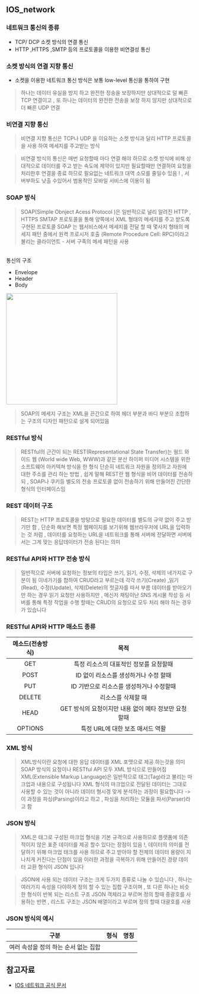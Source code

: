 ## IOS_network

### 네트워크 통신의 종류 
- TCP/ DCP  소켓 방식의 연결 통신
- HTTP ,HTTPS ,SMTP 등의 프로토콜을 이용한 비연결성 통신

### 소켓 방식의 연결 지향  통신 
- 소켓을 이용한 네트워크 통신 방식은 보통 low-level 통신을 통하여 구현

> 하나는 데이터 유실을 방지 하고 완전한 정송을 보장하지만 상대적으로 덜 빠흔 TCP 연결이고 , 
> 또 하나는 데이터의 완전한 전송을 보장 하지 않지만 상대적으로 더 빠른 UDP 연결

### 비연결 지향 통신 
> 비연결 지향 통신은 TCP나 UDP 을 이요하는 소켓 방식과 달리 HTTP 프로토콜을 사용 하여 메세지를 주고받는 방식

> 비연결 방식의 통신은 매번 요청할때 마다 연결 해야 하므로 소켓 방식에 비해 상대적으로 데이터를 주고 받는 속도에 제약이 있지만 필요할때만 연결하여 요청을 처리한후 연결을 종료 하므로 필요없는 네트워크 대역 소모를 줄일수  있음 ! , 서버부하도 낮출 수있어서  범용적인 모바일 서비스에 이용이 됨

### SOAP 방식 
> SOAP(Simple Obnject Acess Protocol )은 일반적으로 널리 알려진 HTTP , HTTPS SMTAP 프로토콜을 통해 양쪽에서 XML 형태의 메세지를 주고 받도록 구현된 프로토콜
> SOAP 는 웹서비스에서 메세지를 전달 할 때 몇사지 형태의 메세지 패턴 중에서 원켝 프로시저 호출 (Remote Procedure Cell: RPC)이라고 불리는 클라이언트 - 서버 구족의 메세 패턴을 사용 
 
 </br>
통신의 구조 

- Envelope
- Header
- Body 


<img src="https://user-images.githubusercontent.com/75601594/152118303-2bdc387f-0ff4-455d-b42f-67d2168ba037.png" width="300" height="300">

> SOAP의 메세지 구조는 XML을 끈간으로 하여 헤더 부분과 바디 부분으 조합하는 구조의 디자인 패턴으로 설계 되어있음

### RESTful 방식 
>  RESTful의 근간이 되는 REST(Representational State Transfer)는 웡드 와이드 웹 (World wide Web, WWW)과 같은 분산 하이퍼 미디어 시스템을 위한 소프트웨어 아키텍쳐 방식을 한 형식
> 단순히 네트워크 자원을 정의하고 자원에 대한 주소를 관리 하는 방법 ,                            쉽게 말해 REST란 웹  형식을 비어 데이터를 전송하되 , SOAP나 쿠키등 별도의 전송 프로토콜 없이 전송하기 위해 만들어진 간단한 형식의 인터페이스임

### REST 데이터 구조
> REST는 HTTP 프로토콜을 방탕으로 필요한 데이터를 별도의 규약 없이 주고 받기만 함 ,               단순화 해보면  특정 웹페이지를 보기위해 웹브라우저에 URL을 입력하는 것 처럼 , 데이터를 요청하는 URL을 네트워크를 통해 서버에 전달하면  서버에서는 그게 맞는 응답데이터가 전송 된다는 의미

### RESTful API와 HTTP 전송 방식
> 일반적으로 서버에 요청하는 정보의 타입은 쓰기, 읽기, 수정, 삭제의 네가지로 구분이 됨               이네가기를 합하여 CRUD라고 부르는데 각각 쓰기(Create) ,읽기(Read), 수정(Update), 삭제(Delete)의 첫글자를 따서 부름  데이터를 받아오기만 하는 경우 읽기 요청만 사용하지만 , 메신저 채팅이난 SNS 게시물 작성 등 서버를 통해 특정 작업을 수행 할때는 CRUD의 요청으로 모두 처리 해야 하는 경우가 있습니다

### RESTful API와 HTTP 매소드 종류 
|메소드(전송방식)|목적|
|:-------:|:-----------------------:|
|GET|특정 리소스의 대표적인 정보를 요청할때||
|POST|ID 없이 리소스를 생성하거나 수정 할때||
|PUT|ID 기반으로 리소스를 생성하거나 수정할때||
|DELETE|리소스를 삭제할 때||
|HEAD|GET 방식의 요청이지만 내용 없이 메타 정보만 요청 할때||
|OPTIONS|특정 URL에 대한  보조 매서드 역활||

### XML 방식
> XML방식이란 요청에 대한 응답 데이터를 XML 포맷으로 제공 하는것을  의미                        SOAP 방식의 요청이나 RESTful API 모두 XML 방식으로 만들어짐 
> XML(Extensible Markup Language)은 일반적으로 태그(Tag)라고 불리는 마크업과 내용으로 구성됩니다 
> XML 형식의  마크업으로 전달된 데이터는 그대로 사용할 수 있는 것이 아니라  데이터 형시겡  맞게 분석하는 과정이 필요합니다   -> 이 과정을 파싱(Parsing)이라고 하고 , 파싱을 처리하는 모듈을  파서(Parser)라고 함  

### JSON 방식 
> XML은 태그로 구성된  마크업  형식을 기본 규격으로 사용하므로 플랫폼에  의존적이지 않은 표준 데이터를 제공 할수 있다는 장점이 있음 !, 데이터의 의미를 전달하기 위해  마크업  태크를 사용 하므로 주고 받아야 할 전체의 데이터 용량이 지나치게 커진다는 단점이 있음 이러한  과정을  극복하기 위해 만들어진 경량  데이터 교환 형식이 JSON 입니다 

> JSON에 사용 되는 데이터  구조는 크게 두가지 종류로 나눌 수 있습니다 , 하나는 여러가지 속성을  다야하게 정의 할 수 있는 집합 구조이며  , 또 다른 하나는 비슷한 형식이 반복 되는 리스트 구조 
> JSON 객체라고 부르며  정의 할때   중괄호를 사용하는 반면  , 리스트 구조는 JSON 배열이라고 부르며  정의 할때  대괄호를 사용

### JSON 방식의 예시 
|구분|형식|명칭|
|:-----------:|:-----------:|:-----------:|
|여러 속성을 정의 하는 순서 없는 집합|||{키: 값, 키 : 값 ..}||JSON 객체|


참고자료 
-- 
- [IOS 네트워크 공식 문서](https://developer.apple.com/documentation/network)


